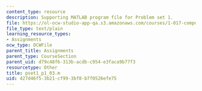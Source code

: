 ```yaml
---
content_type: resource
description: Supporting MATLAB program file for Problem set 1.
file: https://ol-ocw-studio-app-qa.s3.amazonaws.com/courses/1-017-computing-and-data-analysis-for-environmental-applications-fall-2003/427d46f53b21cf993bf8b7f0526efe75_pset1_p1_03.m
file_type: text/plain
learning_resource_types:
- Assignments
ocw_type: OCWFile
parent_title: Assignments
parent_type: CourseSection
parent_uid: d79c48f6-313b-acdb-c954-e3faca9b77f3
resourcetype: Other
title: pset1_p1_03.m
uid: 427d46f5-3b21-cf99-3bf8-b7f0526efe75
---
```

